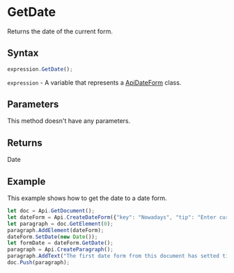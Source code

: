 # GetDate

Returns the date of the current form.

## Syntax

```javascript
expression.GetDate();
```

`expression` - A variable that represents a [ApiDateForm](../ApiDateForm.md) class.

## Parameters

This method doesn't have any parameters.

## Returns

Date

## Example

This example shows how to get the date to a date form.

```javascript editor-pdf
let doc = Api.GetDocument();
let dateForm = Api.CreateDateForm({"key": "Nowadays", "tip": "Enter current date", "required": true, "placeholder": "Your date here", "format": "mm.dd.yyyy", "lang": "en-US"});
let paragraph = doc.GetElement(0);
paragraph.AddElement(dateForm);
dateForm.SetDate(new Date());
let formDate = dateForm.GetDate();
paragraph = Api.CreateParagraph();
paragraph.AddText("The first date form from this document has setted time: " + formDate.toString());
doc.Push(paragraph);
```
